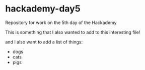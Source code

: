 # hackademy-day5
Repository for work on the 5th day of the Hackademy

This is something that I also wanted to add to this interesting file!

and I also want to add a list of things:

- dogs
- cats
- pigs
